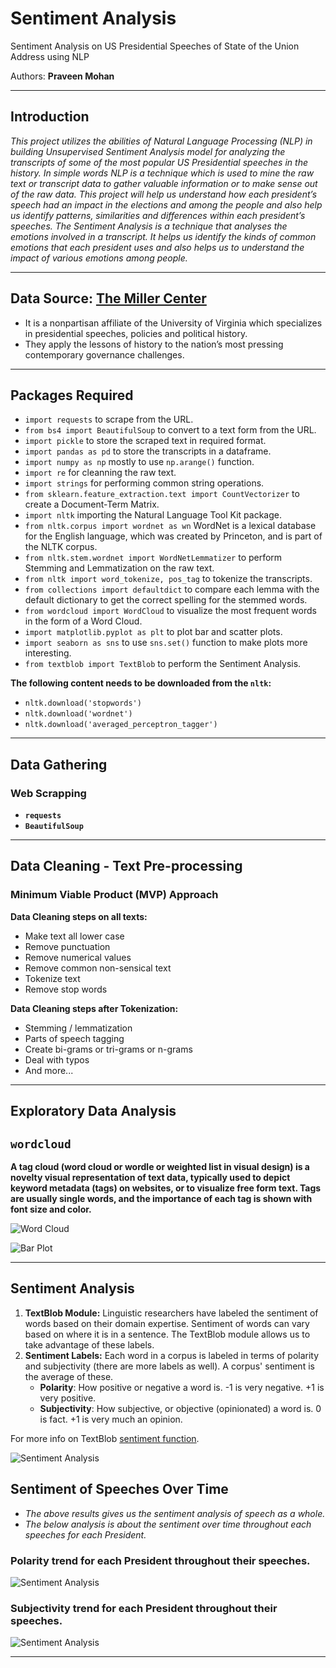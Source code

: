 # Sentiment Analysis

Sentiment Analysis on US Presidential Speeches of State of the Union Address using NLP

Authors: **Praveen Mohan**

---

## Introduction
*This project utilizes the abilities of Natural Language Processing (NLP) in building Unsupervised Sentiment Analysis model for analyzing the transcripts of some of the most popular US Presidential speeches in the history.*
*In simple words NLP is a technique which is used to mine the raw text or transcript data to gather valuable information or to make sense out of the raw data. This project will help us understand how each president’s speech had an impact in the elections and among the people and also help us identify patterns, similarities and differences within each president’s speeches.*
*The Sentiment Analysis is a technique that analyses the emotions involved in a transcript. It helps us identify the kinds of common emotions that each president uses and also helps us to understand the impact of various emotions among people.*

---

## Data Source: [The Miller Center](https://millercenter.org/the-presidency/presidential-speeches)
- It is a nonpartisan affiliate of the University of Virginia which specializes in presidential speeches, policies and political history.
- They apply the lessons of history to the nation’s most pressing contemporary governance challenges.

---

## Packages Required
- `import requests` to scrape from the URL.
- `from bs4 import BeautifulSoup` to convert to a text form from the URL.
- `import pickle` to store the scraped text in required format.
- `import pandas as pd` to store the transcripts in a dataframe.
- `import numpy as np` mostly to use `np.arange()` function.
- `import re` for cleanning the raw text.
- `import strings` for performing common string operations.
- `from sklearn.feature_extraction.text import CountVectorizer` to create a Document-Term Matrix.
- `import nltk` importing the Natural Language Tool Kit package.
- `from nltk.corpus import wordnet as wn` WordNet is a lexical database for the English language, which was created by Princeton, and is part of the NLTK corpus.
- `from nltk.stem.wordnet import WordNetLemmatizer` to perform Stemming and Lemmatization on the raw text.
- `from nltk import word_tokenize, pos_tag` to tokenize the transcripts.
- `from collections import defaultdict` to compare each lemma with the default dictionary to get the correct spelling for the stemmed words.
- `from wordcloud import WordCloud` to visualize the most frequent words in the form of a Word Cloud.
- `import matplotlib.pyplot as plt` to plot bar and scatter plots.
- `import seaborn as sns` to use `sns.set()` function to make plots more interesting.
- `from textblob import TextBlob` to perform the Sentiment Analysis.

**The following content needs to be downloaded from the `nltk`:**
* `nltk.download('stopwords')`
* `nltk.download('wordnet')`
* `nltk.download('averaged_perceptron_tagger')`

---

## Data Gathering 

### Web Scrapping 
* **`requests`**
* **`BeautifulSoup`**

---

## Data Cleaning -  Text Pre-processing  

### Minimum Viable Product (MVP) Approach

**Data Cleaning steps on all texts:**
* Make text all lower case
* Remove punctuation
* Remove numerical values
* Remove common non-sensical text
* Tokenize text
* Remove stop words


**Data Cleaning steps after Tokenization:**
* Stemming / lemmatization
* Parts of speech tagging
* Create bi-grams or tri-grams or n-grams
* Deal with typos
* And more...

---

## Exploratory Data Analysis

## `wordcloud`

**A tag cloud (word cloud or wordle or weighted list in visual design) is a novelty visual representation of text data, typically used to depict keyword metadata (tags) on websites, or to visualize free form text. Tags are usually single words, and the importance of each tag is shown with font size and color.**

![Word Cloud](Images/viz1.jpeg)

![Bar Plot](Images/viz2.jpeg)

---

## Sentiment Analysis

1. **TextBlob Module:** Linguistic researchers have labeled the sentiment of words based on their domain expertise. Sentiment of words can vary based on where it is in a sentence. The TextBlob module allows us to take advantage of these labels.
2. **Sentiment Labels:** Each word in a corpus is labeled in terms of polarity and subjectivity (there are more labels as well). A corpus' sentiment is the average of these.
   * **Polarity**: How positive or negative a word is. -1 is very negative. +1 is very positive.
   * **Subjectivity**: How subjective, or objective (opinionated) a word is. 0 is fact. +1 is very much an opinion.

For more info on TextBlob [sentiment function](https://planspace.org/20150607-textblob_sentiment/).

![Sentiment Analysis](Images/Sentiment_Analysis.jpeg)

## Sentiment of Speeches Over Time

* *The above results gives us the sentiment analysis of speech as a whole.*
* *The below analysis is about the sentiment over time throughout each speeches for each President.*

### Polarity trend for each President throughout their speeches.

![Sentiment Analysis](Images/Polarity_Trend.jpeg)

### Subjectivity trend for each President throughout their speeches.

![Sentiment Analysis](Images/Subjectivity_Trend.jpeg)

---







